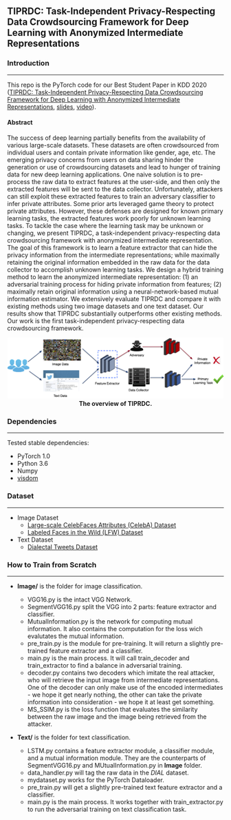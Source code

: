 ## TIPRDC: Task-Independent Privacy-Respecting Data Crowdsourcing Framework for Deep Learning with Anonymized Intermediate Representations
### Introduction
---
This repo is the PyTorch code for our Best Student Paper in KDD 2020 ([TIPRDC: Task-Independent Privacy-Respecting Data Crowdsourcing Framework for Deep Learning with Anonymized Intermediate Representations](https://dl.acm.org/doi/abs/10.1145/3394486.3403125), [slides](https://sites.duke.edu/angli/files/2020/12/KDD20_AngLi.pdf), [video](https://youtu.be/60FPYqXmYgU)).

#### Abstract
The success of deep learning partially benefits from the availability of various large-scale datasets. These datasets are often crowdsourced from individual users and contain private information like gender, age, etc. The emerging privacy concerns from users on data sharing hinder the generation or use of crowdsourcing datasets and lead to hunger of training data for new deep learning applications. One naive solution is to pre-process the raw data to extract features at the user-side, and then only the extracted features will be sent to the data collector. Unfortunately, attackers can still exploit these extracted features to train an adversary classifier to infer private attributes. Some prior arts leveraged game theory to protect private attributes. However, these defenses are designed for known primary learning tasks, the extracted features work poorly for unknown learning tasks. To tackle the case where the learning task may be unknown or changing, we present TIPRDC, a task-independent privacy-respecting data crowdsourcing framework with anonymized intermediate representation. The goal of this framework is to learn a feature extractor that can hide the privacy information from the intermediate representations; while maximally retaining the original information embedded in the raw data for the data collector to accomplish unknown learning tasks. We design a hybrid training method to learn the anonymized intermediate representation: (1) an adversarial training process for hiding private information from features; (2) maximally retain original information using a neural-network-based mutual information estimator. We extensively evaluate TIPRDC and compare it with existing methods using two image datasets and one text dataset. Our results show that TIPRDC substantially outperforms other existing methods. Our work is the first task-independent privacy-respecting data crowdsourcing framework.


<p align="center">
  <img src="https://github.com/charleslipku/TIPRDC/blob/main/overview.png">
   <b>The overview of TIPRDC.</b><br>
</p>

### Dependencies
---
Tested stable dependencies:
* PyTorch 1.0
* Python 3.6
* Numpy
* [visdom](https://github.com/facebookresearch/visdom)

### Dataset
---
* Image Dataset
  * [Large-scale CelebFaces Attributes (CelebA) Dataset](http://mmlab.ie.cuhk.edu.hk/projects/CelebA.html)
  * [Labeled Faces in the Wild (LFW) Dataset](http://vis-www.cs.umass.edu/lfw/)
* Text Dataset
  * [Dialectal Tweets Dataset](http://slanglab.cs.umass.edu/TwitterAAE/)

### How to Train from Scratch
---
- **Image/** is the folder for image classification.
    - VGG16.py is the intact VGG Network.
    - SegmentVGG16.py split the VGG into 2 parts: feature extractor and classifier.
    - MutualInformation.py is the network for computing mutual information. It also contains the computation for the loss wich evalutates the mutual information.
    - pre_train.py is the module for pre-training. It will return a slightly pre-trained feature extractor and a classifier.
    - main.py is the main process. It will call train_decoder and train_extractor to find a balance in adversarial training. 
    - decoder.py contains two decoders which imitate the real attacker, who will retrieve the input image from intermediate representations. One of the decoder can only make use of the encoded intermediates - we hope it get nearly nothing, the other can take the private information into consideration - we hope it at least get something.
    - MS_SSIM.py is the loss function that evaluates the similarity between the raw image and the image being retrieved from the attacker.

- **Text/** is the folder for text classification.
    - LSTM.py contains a feature extractor module, a classifier module, and a mutual information module. They are the counterparts of SegmentVGG16.py and MUtualInformation.py in **Image** folder.
    - data_handler.py will tag the raw data in the *DIAL* dataset.
    - mydataset.py works for the PyTorch Dataloader.
    - pre_train.py will get a slightly pre-trained text feature extractor and a classifier.
    - main.py is the main process. It works together with train_extractor.py to run the adversarial training on text classification task.
